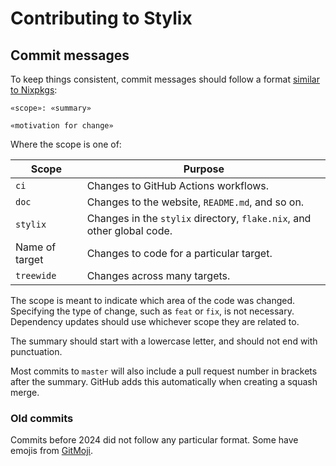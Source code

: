 # Contributing to Stylix

## Commit messages

To keep things consistent, commit messages should follow a format
[similar to Nixpkgs](https://github.com/NixOS/nixpkgs/blob/master/CONTRIBUTING.md#commit-conventions):

```
«scope»: «summary»

«motivation for change»
```

Where the scope is one of:

| Scope          | Purpose                                                                |
|----------------|------------------------------------------------------------------------|
| `ci`           | Changes to GitHub Actions workflows.                                   |
| `doc`          | Changes to the website, `README.md`, and so on.                        |
| `stylix`       | Changes in the `stylix` directory, `flake.nix`, and other global code. |
| Name of target | Changes to code for a particular target.                               |
| `treewide`     | Changes across many targets.                                           |

The scope is meant to indicate which area of the code was changed. Specifying
the type of change, such as `feat` or `fix`, is not necessary. Dependency
updates should use whichever scope they are related to.

The summary should start with a lowercase letter, and should not end with
punctuation.

Most commits to `master` will also include a pull request number in brackets
after the summary. GitHub adds this automatically when creating a squash merge.

### Old commits

Commits before 2024 did not follow any particular format.
Some have emojis from [GitMoji](https://gitmoji.dev).
